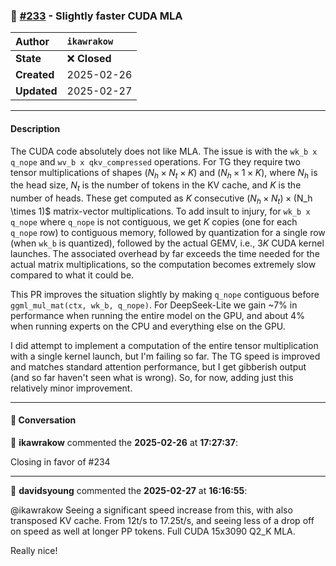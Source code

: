 ### 🔀 [#233](https://github.com/ikawrakow/ik_llama.cpp/pull/233) - Slightly faster CUDA MLA

| **Author** | `ikawrakow` |
| :--- | :--- |
| **State** | ❌ **Closed** |
| **Created** | 2025-02-26 |
| **Updated** | 2025-02-27 |

---

#### Description

The CUDA code absolutely does not like MLA. The issue is with the `wk_b x q_nope` and `wv_b x qkv_compressed` operations. For TG they require two tensor multiplications of shapes $(N_h \times N_t \times K)$ and $(N_h \times 1 \times K)$, where $N_h$ is the head size, $N_t$ is the number of tokens in the KV cache, and $K$ is the number of heads. These get computed as $K$ consecutive $(N_h \times N_t) \times ($N_h \times 1)$ matrix-vector multiplications. To add insult to injury, for `wk_b x q_nope` where `q_nope` is not contiguous, we get $K$ copies (one for each `q_nope` row) to contiguous memory, followed by quantization for a single row (when `wk_b` is quantized), followed by the actual GEMV, i.e., $3 K$ CUDA kernel launches. The associated overhead by far exceeds the time needed for the actual matrix multiplications, so the computation becomes extremely slow compared to what it could be.

This PR improves the situation slightly by making `q_nope` contiguous before `ggml_mul_mat(ctx, wk_b, q_nope)`. For DeepSeek-Lite we gain ~7% in performance when running the entire model on the GPU, and about 4% when running experts on the CPU and everything else on the GPU.

I did attempt to implement a computation of the entire tensor multiplication with a single kernel launch, but I'm failing so far. The TG speed is improved and matches standard attention performance, but I get gibberish output (and so far haven't seen what is wrong). So, for now, adding just this relatively minor improvement.

---

#### 💬 Conversation

👤 **ikawrakow** commented the **2025-02-26** at **17:27:37**:<br>

Closing in favor of #234

---

👤 **davidsyoung** commented the **2025-02-27** at **16:16:55**:<br>

@ikawrakow Seeing a significant speed increase from this, with also transposed KV cache. From 12t/s to 17.25t/s, and seeing less of a drop off on speed as well at longer PP tokens. Full CUDA 15x3090 Q2_K MLA.

Really nice!